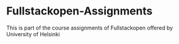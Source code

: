 # Fullstackopen-Assignments
This is part of the course assignments of Fullstackopen offered by University of Helsinki
